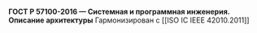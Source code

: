 **ГОСТ Р 57100-2016 — Системная и программная инженерия. Описание архитектуры**
Гармонизирован с [[ISO IC IEEE 42010.2011]]